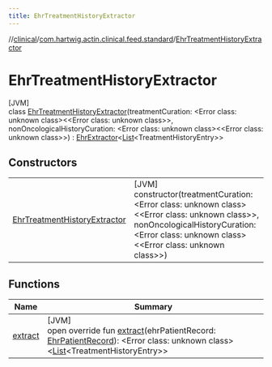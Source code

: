 ```yaml
---
title: EhrTreatmentHistoryExtractor
---
```

//[clinical](../../../index.html)/[com.hartwig.actin.clinical.feed.standard](../index.html)/[EhrTreatmentHistoryExtractor](index.html)



# EhrTreatmentHistoryExtractor



[JVM]\
class [EhrTreatmentHistoryExtractor](index.html)(treatmentCuration: &lt;Error class: unknown class&gt;&lt;&lt;Error class: unknown class&gt;&gt;, nonOncologicalHistoryCuration: &lt;Error class: unknown class&gt;&lt;&lt;Error class: unknown class&gt;&gt;) : [EhrExtractor](../-ehr-extractor/index.html)&lt;[List](https://kotlinlang.org/api/latest/jvm/stdlib/kotlin.collections/-list/index.html)&lt;TreatmentHistoryEntry&gt;&gt;



## Constructors


| | |
|---|---|
| [EhrTreatmentHistoryExtractor](-ehr-treatment-history-extractor.html) | [JVM]<br>constructor(treatmentCuration: &lt;Error class: unknown class&gt;&lt;&lt;Error class: unknown class&gt;&gt;, nonOncologicalHistoryCuration: &lt;Error class: unknown class&gt;&lt;&lt;Error class: unknown class&gt;&gt;) |


## Functions


| Name | Summary |
|---|---|
| [extract](extract.html) | [JVM]<br>open override fun [extract](extract.html)(ehrPatientRecord: [EhrPatientRecord](../-ehr-patient-record/index.html)): &lt;Error class: unknown class&gt;&lt;[List](https://kotlinlang.org/api/latest/jvm/stdlib/kotlin.collections/-list/index.html)&lt;TreatmentHistoryEntry&gt;&gt; |

